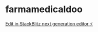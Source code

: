 # farmamedicaldoo

[Edit in StackBlitz next generation editor ⚡️](https://stackblitz.com/~/github.com/bixie-agency/farmamedicaldoo)